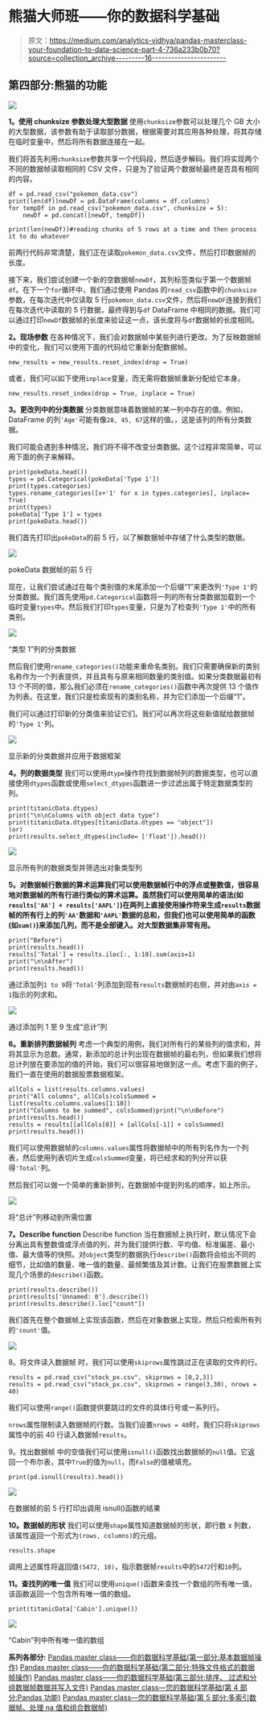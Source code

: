 # 熊猫大师班——你的数据科学基础

> 原文：<https://medium.com/analytics-vidhya/pandas-masterclass-your-foundation-to-data-science-part-4-736a233b0b70?source=collection_archive---------16----------------------->

## 第四部分:熊猫的功能

![](img/e83fd8df934251affb9e947083116e83.png)

**1。使用 chunksize 参数处理大型数据** 使用`chunksize`参数可以处理几个 GB 大小的大型数据，该参数有助于读取部分数据，根据需要对其应用各种处理，将其存储在临时变量中，然后将所有数据连接在一起。

我们将首先利用`chunksize`参数共享一个代码段，然后逐步解码。我们将实现两个不同的数据帧读取相同的 CSV 文件，只是为了验证两个数据帧最终是否具有相同的内容。

```
df = pd.read_csv("pokemon_data.csv")
print(len(df))newDf = pd.DataFrame(columns = df.columns)
for tempDf in pd.read_csv("pokemon_data.csv", chunksize = 5):
    newDf = pd.concat([newDf, tempDf])

print(len(newDf))#reading chunks of 5 rows at a time and then process it to do whatever 
```

前两行代码非常清楚，我们正在读取`pokemon_data.csv`文件，然后打印数据帧的长度。

接下来，我们尝试创建一个新的空数据帧`newDf`，其列标签类似于第一个数据帧`df`。在下一个`for`循环中，我们通过使用 Pandas 的`read_csv`函数中的`chunksize`参数，在每次迭代中仅读取 5 行`pokemon_data.csv`文件，然后将`newDF`连接到我们在每次迭代中读取的 5 行数据，最终得到与`df` DataFrame 中相同的数据。我们可以通过打印`newDf`数据帧的长度来验证这一点，该长度将与`df`数据帧的长度相同。

**2。现场参数** 在各种情况下，我们会对数据帧中某些列进行更改。为了反映数据帧中的变化，我们可以使用下面的代码给它重新分配数据帧。

```
new_results = new_results.reset_index(drop = True)
```

或者，我们可以如下使用`inplace`变量，而无需将数据帧重新分配给它本身。

```
new_results.reset_index(drop = True, inplace = True)
```

**3。更改列中的分类数据** 分类数据意味着数据帧的某一列中存在的值。例如，DataFrame 的列`'Age'`可能有像`28, 45, 67`这样的值。，这是该列的所有分类数据。

我们可能会遇到多种情况，我们将不得不改变分类数据。这个过程非常简单，可以用下面的例子来解释。

```
print(pokeData.head())
types = pd.Categorical(pokeData['Type 1'])
print(types.categories)
types.rename_categories([x+'1' for x in types.categories], inplace= True)
print(types)
pokeData['Type 1'] = types
print(pokeData.head()) 
```

我们首先打印出`pokeData`的前 5 行，以了解数据帧中存储了什么类型的数据。

![](img/334477b3ef424ca7e50c8d57c9e3360a.png)

pokeData 数据帧的前 5 行

现在，让我们尝试通过在每个类别值的末尾添加一个后缀“1”来更改列`'Type 1'`的分类数据。我们首先使用`pd.Categorical`函数将一列的所有分类数据加载到一个临时变量`types`中。然后我们打印`types`变量，只是为了检查列`'Type 1'`中的所有类别。

![](img/b5253d4ce404f6865dec2b7b31caf852.png)

“类型 1”列的分类数据

然后我们使用`rename_categories()`功能来重命名类别。我们只需要确保新的类别名称作为一个列表提供，并且具有与原来相同数量的类别值。如果分类数据最初有 13 个不同的值，那么我们必须在`rename_categories()`函数中再次提供 13 个值作为列表。在这里，我们只是检索现有的类别名称，并为它们添加一个后缀“1”。

我们可以通过打印新的分类值来验证它们。我们可以再次将这些新值赋给数据帧的`'Type 1'`列。

![](img/a8ad657320238b7dd978fd26cf4657f9.png)

显示新的分类数据并应用于数据框架

**4。列的数据类型** 我们可以使用`dtype`操作符找到数据帧列的数据类型，也可以直接使用`dtypes`函数或使用`select_dtypes`函数进一步过滤出属于特定数据类型的列。

```
print(titanicData.dtypes)
print("\n\nColumns with object data type")
print(titanicData.dtypes[titanicData.dtypes == "object"])
(or)
print(results.select_dtypes(include= ['float']).head())
```

![](img/c57d92ce946cdd96e1efcb614d107ad5.png)

显示所有列的数据类型并筛选出对象类型列

**5。对数据帧行数据的算术运算我们可以使用数据帧行中的浮点或整数值，很容易地对数据帧的所有行进行类似的算术运算。虽然我们可以使用简单的语法(如`results['AA'] + results['AAPL']`)在两列上直接使用操作符来生成`results`数据帧的所有行上的列`'AA'`数据和`'AAPL'`数据的总和，但我们也可以使用简单的函数(如`sum()`)来添加几列，而不是全部键入。对大型数据集非常有用。**

```
print("Before")
print(results.head())
results['Total'] = results.iloc[:, 1:10].sum(axis=1)
print("\n\nAfter")
print(results.head())
```

通过添加列`1 to 9`将`'Total'`列添加到现有`results`数据帧的右侧，并对由`axis = 1`指示的列求和。

![](img/493fd6c60bcbd8f5ff5b8cb4504836b4.png)

通过添加列 1 至 9 生成“总计”列

**6。重新排列数据帧列** 考虑一个典型的用例，我们对所有行的某些列的值求和，并将其显示为总数。通常，新添加的总计列出现在数据帧的最右列，但如果我们想将总计列放在要添加的值的开始，我们可以很容易地做到这一点。考虑下面的例子，我们一直在使用的数据股票数据框架。

```
allCols = list(results.columns.values)
print("All columns", allCols)colsSummed = list(results.columns.values[1:10])
print("Columns to be summed", colsSummed)print("\n\nBefore")
print(results.head())
results = results[[allCols[0]] + [allCols[-1]] + colsSummed]
print(results.head())
```

我们可以使用数据帧的`columns.values`属性将数据帧中的所有列名作为一个列表，然后使用列表切片生成`colsSummed`变量，将已经求和的列分开以获得`'Total'`列。

然后我们可以做一个简单的重新排列，在数据帧中提到列名的顺序，如上所示。

![](img/9876cb59e5c6550e45f164eb30da685f.png)

将“总计”列移动到所需位置

**7。Describe function** Describe function 当在数据帧上执行时，默认情况下会分离出具有整数值或浮点值的列，并为我们提供行数、平均值、标准偏差、最小值、最大值等的快照。对`object`类型的数据执行`describe()`函数将会给出不同的细节，比如值的数量、唯一值的数量、最频繁值及其计数。让我们在股票数据上实现几个场景的`describe()`函数。

```
print(results.describe())
print(results['Unnamed: 0'].describe())
print(results.describe().loc["count"])
```

我们首先在整个数据帧上实现该函数，然后在对象数据上实现，然后只检索所有列的`'count'`值。

![](img/19597917176c0e19f05c095dabcf2c8e.png)

8。将文件读入数据帧
时，我们可以使用`skiprows`属性跳过正在读取的文件的行。

```
results = pd.read_csv("stock_px.csv", skiprows = [0,2,3])
results = pd.read_csv("stock_px.csv", skiprows = range(3,30), nrows = 40)
```

我们可以使用`range()`函数提供要跳过的文件的具体行号或一系列行。

`nrows`属性限制读入数据帧的行数。当我们设置`nrows = 40`时，我们只将`skiprows`属性中的前 40 行读入数据帧`results`。

9。找出数据帧
中的空值我们可以使用`isnull()`函数找出数据帧的`null`值。它返回一个布尔表，其中`True`的值为`null`，而`False`的值被填充。

```
print(pd.isnull(results).head())
```

![](img/da519491d8160ba7c82b31ba779ce2cb.png)

在数据帧的前 5 行打印出调用 isnull()函数的结果

**10。数据帧的形状** 我们可以使用`shape`属性知道数据帧的形状，即行数 x 列数，该属性返回一个形式为`(rows, columns)`的元组。

```
results.shape
```

调用上述属性将返回值`(5472, 10)`，指示数据帧`results`中的`5472`行和`10`列。

**11。查找列的唯一值** 我们可以使用`unique()`函数来查找一个数组的所有唯一值，该函数返回一个包含所有唯一值的数组。

```
print(titanicData['Cabin'].unique())
```

![](img/cf6b5bb9be61ed3e6261ff3e1f120df4.png)

“Cabin”列中所有唯一值的数组

**系列各部分:**
[Pandas master class——你的数据科学基础(第一部分:基本数据帧操作)](/analytics-vidhya/pandas-masterclass-your-foundation-to-data-science-part-1-136474104d57)
[Pandas master class——你的数据科学基础(第二部分:特殊文件格式的数据帧操作)](/@raghupro/pandas-masterclass-your-foundation-to-data-science-part-2-e0abda580cc3)
[Pandas master class——你的数据科学基础(第三部分:排序、 过滤和分组数据帧数据并写入文件)](/@raghupro/pandas-masterclass-your-foundation-to-data-science-part-3-220cd683540e)
[Pandas master class—您的数据科学基础(第 4 部分:Pandas 功能)](/@raghupro/pandas-masterclass-your-foundation-to-data-science-part-4-736a233b0b70)
[Pandas master class—您的数据科学基础(第 5 部分:多索引数据帧、处理 na 值和组合数据帧)](/@raghupro/pandas-masterclass-your-foundation-to-data-science-part-5-5e86b812f6c3)